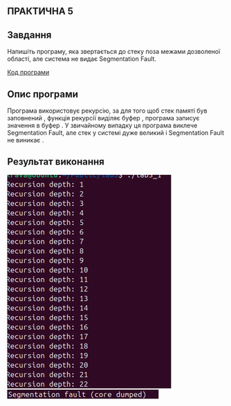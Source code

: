 ## ПРАКТИЧНА 5 

## Завдання
 Напишіть програму, яка звертається до стеку поза межами дозволеної області, але система не видає Segmentation Fault.

[Код програми ](lab5.c)

## Опис програми 
Програма використовує рекурсію, за для того щоб стек памяті був заповнений , функція рекурсії виділяє буфер , програма записує значення в буфер . У звичайному випадку ця програма виклече Segmentation Fault, але стек у системі дуже великий і  Segmentation Fault не виникає .

## Результат виконання 
![(lab5)](5_1.png)
![(lab5)](5_3.png)





